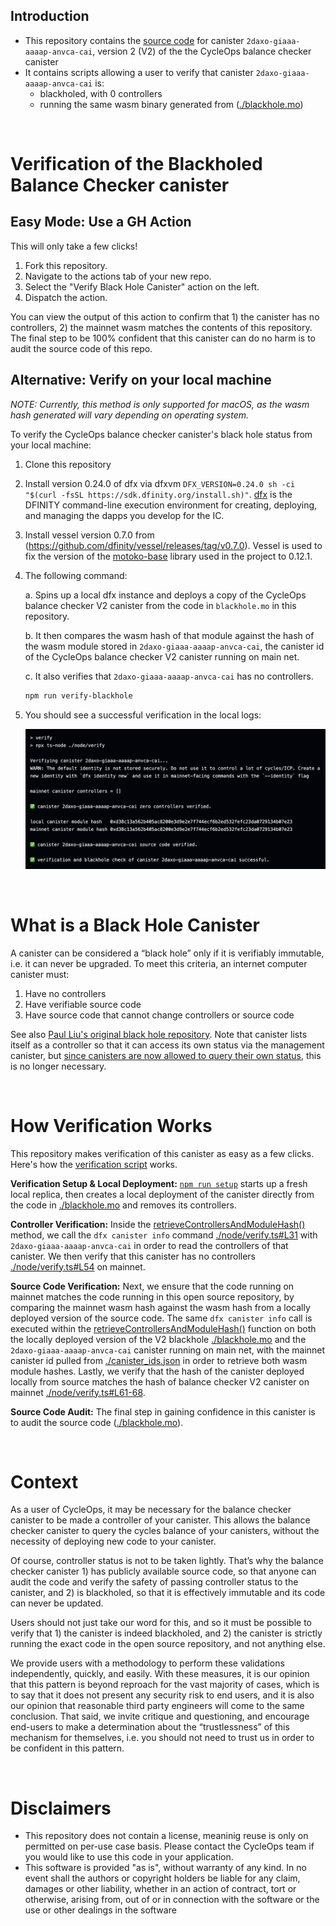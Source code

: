 ## Introduction

- This repository contains the [source code](blackhole.mo) for canister `2daxo-giaaa-aaaap-anvca-cai`, version 2 (V2) of the the CycleOps balance checker canister
- It contains scripts allowing a user to verify that canister `2daxo-giaaa-aaaap-anvca-cai` is:
  - blackholed, with 0 controllers
  - running the same wasm binary generated from ([./blackhole.mo](blackhole.mo))

<br/>

# Verification of the Blackholed Balance Checker canister

## Easy Mode: Use a GH Action

This will only take a few clicks!

1. Fork this repository.
2. Navigate to the actions tab of your new repo.
3. Select the "Verify Black Hole Canister" action on the left.
4. Dispatch the action.

You can view the output of this action to confirm that 1) the canister has no controllers, 2) the mainnet wasm matches the contents of this repository. The final step to be 100% confident that this canister can do no harm is to audit the source code of this repo.

## Alternative: Verify on your local machine

_NOTE: Currently, this method is only supported for macOS, as the wasm hash generated will vary depending on operating system._

To verify the CycleOps balance checker canister's black hole status from your local machine:

1. Clone this repository
2. Install version 0.24.0 of dfx via dfxvm `DFX_VERSION=0.24.0 sh -ci "$(curl -fsSL https://sdk.dfinity.org/install.sh)"`. [dfx](https://internetcomputer.org/docs/current/references/cli-reference/dfx-parent/) is the DFINITY command-line execution environment for creating, deploying, and managing the dapps you develop for the IC.
3. Install vessel version 0.7.0 from (https://github.com/dfinity/vessel/releases/tag/v0.7.0). Vessel is used to fix the version of the [motoko-base](https://github.com/dfinity/motoko-base) library used in the project to 0.12.1.
4. The following command:

   a. Spins up a local dfx instance and deploys a copy of the CycleOps balance checker V2 canister from the code in `blackhole.mo` in this repository.

   b. It then compares the wasm hash of that module against the hash of the wasm module stored in `2daxo-giaaa-aaaap-anvca-cai`, the canister id of the CycleOps balance checker V2 canister running on main net.

   c. It also verifies that `2daxo-giaaa-aaaap-anvca-cai` has no controllers.

   ```sh
   npm run verify-blackhole
   ```

5. You should see a successful verification in the local logs:

   ![successful action logs](./assets/local-log.png)

<br/>

# What is a Black Hole Canister

A canister can be considered a “black hole” only if it is verifiably immutable, i.e. it can never be upgraded. To meet this criteria, an internet computer canister must:

1. Have no controllers
2. Have verifiable source code
3. Have source code that cannot change controllers or source code

See also [Paul Liu's original black hole repository](https://github.com/ninegua/ic-blackhole). Note that canister lists itself as a controller so that it can access its own status via the management canister, but [since canisters are now allowed to query their own status](https://github.com/dfinity/interface-spec/commit/4d412720e02b0846cb1e22b37bdeda3173ea9390), this is no longer necessary.

<br/>

# How Verification Works

This repository makes verification of this canister as easy as a few clicks. Here's how the [verification script](./node/verify.ts) works.

**Verification Setup & Local Deployment:** [`npm run setup`](package.json#L7) starts up a fresh local replica, then creates a local deployment of the canister directly from the code in [./blackhole.mo](./blackhole.mo) and removes its controllers.

**Controller Verification:** Inside the [retrieveControllersAndModuleHash()](./node/verify.ts#L26) method, we call the `dfx canister info` command [./node/verify.ts#L31](./node/verify.ts#L31) with `2daxo-giaaa-aaaap-anvca-cai` in order to read the controllers of that canister. We then verify that this canister has no controllers [./node/verify.ts#L54](./node/verify.ts#L54) on mainnet.

**Source Code Verification:** Next, we ensure that the code running on mainnet matches the code running in this open source repository, by comparing the mainnet wasm hash against the wasm hash from a locally deployed version of the source code. The same `dfx canister info` call is executed within the [retrieveControllersAndModuleHash()](./node/verify.ts#L26) function on both the locally deployed version of the V2 blackhole [./blackhole.mo](blackhole.mo) and the `2daxo-giaaa-aaaap-anvca-cai` canister running on main net, with the mainnet canister id pulled from [./canister_ids.json](./canister_ids.json) in order to retrieve both wasm module hashes. Lastly, we verify that the hash of the canister deployed locally from source matches the hash of balance checker V2 canister on mainnet [./node/verify.ts#L61-68](./node/verify.ts#L61-68).

**Source Code Audit:** The final step in gaining confidence in this canister is to audit the source code ([./blackhole.mo](blackhole.mo)).

<br/>

# Context

As a user of CycleOps, it may be necessary for the balance checker canister to be made a controller of your canister. This allows the balance checker canister to query the cycles balance of your canisters, without the necessity of deploying new code to your canister.

Of course, controller status is not to be taken lightly. That’s why the balance checker canister 1) has publicly available source code, so that anyone can audit the code and verify the safety of passing controller status to the canister, and 2) is blackholed, so that it is effectively immutable and its code can never be updated.

Users should not just take our word for this, and so it must be possible to verify that 1) the canister is indeed blackholed, and 2) the canister is strictly running the exact code in the open source repository, and not anything else.

We provide users with a methodology to perform these validations independently, quickly, and easily. With these measures, it is our opinion that this pattern is beyond reproach for the vast majority of cases, which is to say that it does not present any security risk to end users, and it is also our opinion that reasonable third party engineers will come to the same conclusion. That said, we invite critique and questioning, and encourage end-users to make a determination about the “trustlessness” of this mechanism for themselves, i.e. you should not need to trust us in order to be confident in this pattern.

<br/>

# Disclaimers

- This repository does not contain a license, meaninig reuse is only on permitted on per-use case basis. Please contact the CycleOps team if you would like to use this code in your application.
- This software is provided "as is", without warranty of any kind. In no event shall the authors or copyright holders be liable for any claim, damages or other liability, whether in an action of contract, tort or otherwise, arising from, out of or in connection with the software or the use or other dealings in the software

